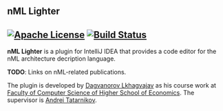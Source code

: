 nML Lighter
---
[![Apache License](https://img.shields.io/badge/license-Apache%202-blue.svg)](LICENSE)
[![Build Status](https://travis-ci.org/andrewt0301/nml-lighter.svg?branch=master)](
https://travis-ci.org/andrewt0301/nml-lighter)
---

__nML Lighter__ is a plugin for IntelliJ IDEA that provides a code editor for the nML
architecture decription language.

__TODO__: Links on nML-related publications.

The plugin is developed by [Dagvanorov Lkhagvajav](https://github.com/tombuuz) as his course work at
[Faculty of Computer Science of Higher School of Economics](https://cs.hse.ru/en/).
The supervisor is [Andrei Tatarnikov](https://github.com/andrewt0301).
